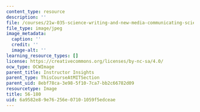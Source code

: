 ```yaml
---
content_type: resource
description: ''
file: /courses/21w-035-science-writing-and-new-media-communicating-science-to-the-public-fall-2016/6a9582e89e76256e07101059f5edceae_56-180.jpg
file_type: image/jpeg
image_metadata:
  caption: ''
  credit: ''
  image-alt: ''
learning_resource_types: []
license: https://creativecommons.org/licenses/by-nc-sa/4.0/
ocw_type: OCWImage
parent_title: Instructor Insights
parent_type: ThisCourseAtMITSection
parent_uid: 8ebf78ca-3e98-5f10-7ca7-bb2c66782d09
resourcetype: Image
title: 56-180
uid: 6a9582e8-9e76-256e-0710-1059f5edceae
---
```

